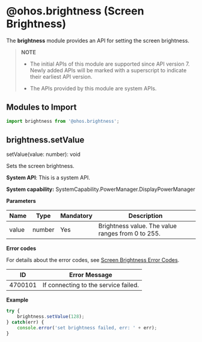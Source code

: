 # @ohos.brightness (Screen Brightness)

The **brightness** module provides an API for setting the screen brightness.

> **NOTE**
>
> - The initial APIs of this module are supported since API version 7. Newly added APIs will be marked with a superscript to indicate their earliest API version.
>
> - The APIs provided by this module are system APIs.

## Modules to Import

```js
import brightness from '@ohos.brightness';
```

## brightness.setValue

setValue(value: number): void

Sets the screen brightness.

**System API**: This is a system API.

**System capability:** SystemCapability.PowerManager.DisplayPowerManager

**Parameters**

| Name| Type  | Mandatory| Description                   |
| ------ | ------ | ---- | ----------------------- |
| value  | number | Yes  | Brightness value. The value ranges from 0 to 255.|

**Error codes**

For details about the error codes, see [Screen Brightness Error Codes](../errorcodes/errorcode-brightness.md).

| ID  | Error Message   |
|---------|---------|
| 4700101 | If connecting to the service failed. |

**Example**

```js
try {
    brightness.setValue(128);
} catch(err) {
    console.error('set brightness failed, err: ' + err);
}
```
